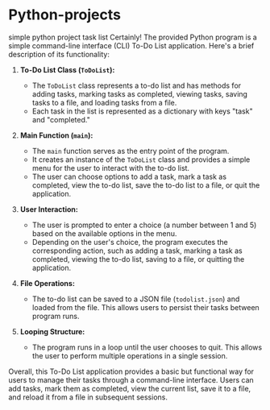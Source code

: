 # Python-projects
simple python project task list
Certainly! The provided Python program is a simple command-line interface (CLI) To-Do List application. Here's a brief description of its functionality:

1. **To-Do List Class (`ToDoList`):**
   - The `ToDoList` class represents a to-do list and has methods for adding tasks, marking tasks as completed, viewing tasks, saving tasks to a file, and loading tasks from a file.
   - Each task in the list is represented as a dictionary with keys "task" and "completed."

2. **Main Function (`main`):**
   - The `main` function serves as the entry point of the program.
   - It creates an instance of the `ToDoList` class and provides a simple menu for the user to interact with the to-do list.
   - The user can choose options to add a task, mark a task as completed, view the to-do list, save the to-do list to a file, or quit the application.

3. **User Interaction:**
   - The user is prompted to enter a choice (a number between 1 and 5) based on the available options in the menu.
   - Depending on the user's choice, the program executes the corresponding action, such as adding a task, marking a task as completed, viewing the to-do list, saving to a file, or quitting the application.

4. **File Operations:**
   - The to-do list can be saved to a JSON file (`todolist.json`) and loaded from the file. This allows users to persist their tasks between program runs.

5. **Looping Structure:**
   - The program runs in a loop until the user chooses to quit. This allows the user to perform multiple operations in a single session.

Overall, this To-Do List application provides a basic but functional way for users to manage their tasks through a command-line interface. Users can add tasks, mark them as completed, view the current list, save it to a file, and reload it from a file in subsequent sessions.
